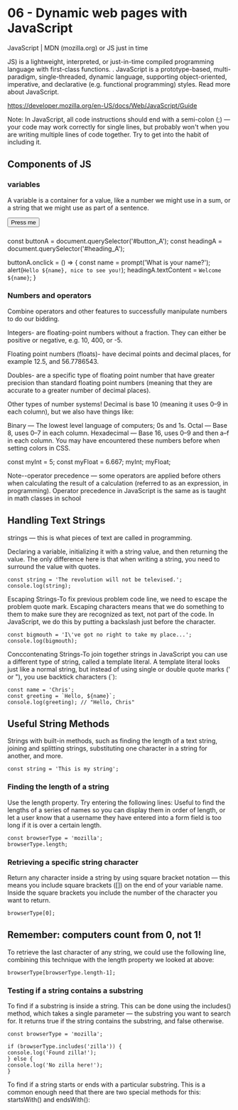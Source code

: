 # 06 - Dynamic web pages with JavaScript


JavaScript | MDN (mozilla.org)  or JS  just in time

JS) is a lightweight, interpreted, or just-in-time compiled programming language with first-class functions. . JavaScript is a prototype-based, multi-paradigm, single-threaded, dynamic language, supporting object-oriented, imperative, and declarative (e.g. functional programming) styles. Read more about JavaScript.

https://developer.mozilla.org/en-US/docs/Web/JavaScript/Guide

Note: In JavaScript, all code instructions should end with a semi-colon (;) — your code may work correctly for single lines, but probably won't when you are writing multiple lines of code together. Try to get into the habit of including it.

## Components of JS

### variables
A variable is a container for a value, like a number we might use in a sum, or a string that we might use as part of a sentence.

<button id="button_A">Press me</button>
<h3 id="heading_A"></h3>

const buttonA = document.querySelector('#button_A');
const headingA = document.querySelector('#heading_A');

buttonA.onclick = () => {
  const name = prompt('What is your name?');
  alert(`Hello ${name}, nice to see you!`);
  headingA.textContent = `Welcome ${name}`;
}

### Numbers and operators
Combine operators and other features to successfully manipulate numbers to do our bidding.

Integers- are floating-point numbers without a fraction. They can either be positive or negative, e.g. 10, 400, or -5.

Floating point numbers (floats)- have decimal points and decimal places, for example 12.5, and 56.7786543.

Doubles- are a specific type of floating point number that have greater precision than standard floating point numbers (meaning that they are accurate to a greater number of decimal places).

Other types of number systems! Decimal is base 10 (meaning it uses 0–9 in each column), but we also have things like:

Binary — The lowest level language of computers; 0s and 1s.
Octal — Base 8, uses 0–7 in each column.
Hexadecimal — Base 16, uses 0–9 and then a–f in each column. You may have encountered these numbers before when setting colors in CSS.

const myInt = 5;
const myFloat = 6.667;
myInt;
myFloat;

Note--operator precedence — some operators are applied before others when calculating the result of a calculation (referred to as an expression, in programming). Operator precedence in JavaScript is the same as is taught in math classes in school

## Handling Text Strings

strings — this is what pieces of text are called in programming.

Declaring a variable, initializing it with a string value, and then returning the value. The only difference here is that when writing a string, you need to surround the value with quotes.

    const string = 'The revolution will not be televised.';
    console.log(string);

Escaping Strings-To fix previous problem code line, we need to escape the problem quote mark. Escaping characters means that we do something to them to make sure they are recognized as text, not part of the code. In JavaScript, we do this by putting a backslash just before the character.

    const bigmouth = 'I\'ve got no right to take my place...';
    console.log(bigmouth);

Conccontenating Strings-To join together strings in JavaScript you can use a different type of string, called a template literal. A template literal looks just like a normal string, but instead of using single or double quote marks (' or "), you use backtick characters (`):

    const name = 'Chris';
    const greeting = `Hello, ${name}`;
    console.log(greeting); // "Hello, Chris"

## Useful String Methods

Strings with built-in methods, such as finding the length of a text string, joining and splitting strings, substituting one character in a string for another, and more.

    const string = 'This is my string';

### Finding the length of a string
Use the length property. Try entering the following lines: Useful to find the lengths of a series of names so you can display them in order of length, or let a user know that a username they have entered into a form field is too long if it is over a certain length.

    const browserType = 'mozilla';
    browserType.length;

### Retrieving a specific string character
Return any character inside a string by using square bracket notation — this means you include square brackets ([]) on the end of your variable name. Inside the square brackets you include the number of the character you want to return.
        
    browserType[0];

## Remember: computers count from 0, not 1!

To retrieve the last character of any string, we could use the following line, combining this technique with the length property we looked at above:

    browserType[browserType.length-1];

### Testing if a string contains a substring
To find if a substring is inside a string. This can be done using the includes() method, which takes a single parameter — the substring you want to search for. It returns true if the string contains the substring, and false otherwise.

    const browserType = 'mozilla';

    if (browserType.includes('zilla')) {
    console.log('Found zilla!');
    } else {
    console.log('No zilla here!');
    }

To find if a string starts or ends with a particular substring. This is a common enough need that there are two special methods for this: startsWith() and endsWith():












